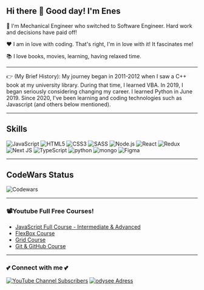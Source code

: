 ## Hi there 👋 Good day! I'm Enes

🎯 I'm Mechanical Engineer who switched to Software Engineer. Hard work and decisions have paid off!

❤️ I am in love with coding. That's right, I'm in love with it! It fascinates me!

📚 I love books, movies, learning, having relaxed time.

---

👉 (My Brief History): My journey began in 2011-2012 when I saw a C++ book at my university library. During that time, I learned VBA. In 2019, I began seriously considering changing my career. I learned Python in June 2019. Since 2020, I've been learning and coding technologies such as Javascript (and others below mentioned).

---

## Skills

<img alt="JavaScript" src="https://img.shields.io/badge/javascript%20-%23323330.svg?&style=for-the-badge&logo=javascript&logoColor=%23F7DF1E"/> <img alt="HTML5" src="https://img.shields.io/badge/html5%20-%23E34F26.svg?&style=for-the-badge&logo=html5&logoColor=white"/> <img alt="CSS3" src="https://img.shields.io/badge/css3%20-%231572B6.svg?&style=for-the-badge&logo=css3&logoColor=white"/> <img alt="SASS" src="https://img.shields.io/badge/SASS%20-hotpink.svg?&style=for-the-badge&logo=SASS&logoColor=white"/> <img alt="Node.js" src="https://img.shields.io/badge/node.js-339933?&style=for-the-badge&logo=node.js&logoColor=white"/> <img alt="React" src="https://img.shields.io/badge/react%20-%2320232a.svg?&style=for-the-badge&logo=react&logoColor=%2361DAFB"/> <img alt="Redux" src="https://img.shields.io/badge/redux%20-%23593d88.svg?&style=for-the-badge&logo=redux&logoColor=white"/> <img alt="Next JS" src="https://img.shields.io/badge/next%20js%20-%23000000.svg?&style=for-the-badge&logo=next.js&logoColor=white"/> <img alt="TypeScript" src="https://img.shields.io/badge/typescript%20-%23007ACC.svg?&style=for-the-badge&logo=typescript&logoColor=white"/> <img alt="python" src="https://img.shields.io/badge/python-3776AB?&style=for-the-badge&color=yellow&logo=python&logoColor=blue"/> <img alt="mongo" src="https://img.shields.io/badge/mongodb-47A248?&style=for-the-badge&color=white&logo=mongodb&logoColor=#47A248"/> <img alt="Figma" src="https://img.shields.io/badge/figma%20-%23F24E1E.svg?&style=for-the-badge&logo=figma&color=blue&logoColor=white"/>


---
## CodeWars Status

![Codewars](https://www.codewars.com/users/shareCodeCamp/badges/large)

---

### 📽️Youtube Full Free Courses!
- [JavaScript Full Course - Intermediate & Advanced](https://www.youtube.com/playlist?list=PLliDAwW17gHqQgPXdbPxpERtTTGloOZ9D)
- [FlexBox Course](https://www.youtube.com/playlist?list=PLliDAwW17gHrHvr4eqWGhm8nkYRPUEuL_)
- [Grid Course](https://www.youtube.com/playlist?list=PLliDAwW17gHoxJA5ypsrZ9N3Wk8THQLLt)
- [Git & GitHub Course](https://www.youtube.com/playlist?list=PLliDAwW17gHpOnDypfbz2XlWznp5-IzGY)


---
### 💕 Connect with me 💕

[![YouTube Channel Subscribers](https://img.shields.io/youtube/channel/subscribers/UC6PAPSyn0Im5EnUtsPyf_cg?logo=youtube&style=for-the-badge)](https://www.youtube.com/channel/UC6PAPSyn0Im5EnUtsPyf_cg)    [<img alt="odysee Adress" src="https://img.shields.io/badge/odysee-EF1970?style=for-the-badge&logo=odysee&logoColor=white&color=EF1970"/>](https://odysee.com/@sharecodecamp:a)

<!--
**karakasEnes/karakasEnes** is a ✨ _special_ ✨ repository because its `README.md` (this file) appears on your GitHub profile.

Here are some ideas to get you started:

- 🔭 I’m currently working on ...
- 🌱 I’m currently learning ...
- 👯 I’m looking to collaborate on ...
- 🤔 I’m looking for help with ...
- 💬 Ask me about ...
- 📫 How to reach me: ...
- 😄 Pronouns: ...
- ⚡ Fun fact: ...
-->
